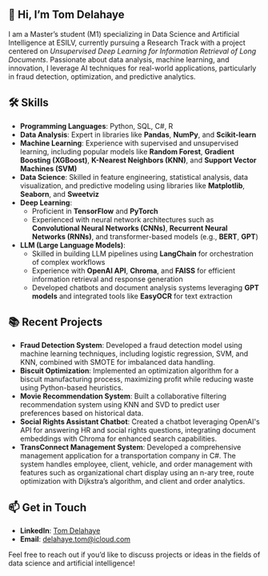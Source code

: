 ## 👋 Hi, I’m Tom Delahaye

I am a Master’s student (M1) specializing in Data Science and Artificial Intelligence at ESILV, currently pursuing a Research Track with a project centered on *Unsupervised Deep Learning for Information Retrieval of Long Documents*. Passionate about data analysis, machine learning, and innovation, I leverage AI techniques for real-world applications, particularly in fraud detection, optimization, and predictive analytics.


## 🛠️ Skills

- **Programming Languages**: Python, SQL, C#, R
- **Data Analysis**: Expert in libraries like **Pandas**, **NumPy**, and **Scikit-learn**
- **Machine Learning**: Experience with supervised and unsupervised learning, including popular models like **Random Forest**, **Gradient Boosting (XGBoost)**, **K-Nearest Neighbors (KNN)**, and **Support Vector Machines (SVM)**
- **Data Science**: Skilled in feature engineering, statistical analysis, data visualization, and predictive modeling using libraries like **Matplotlib**, **Seaborn**, and **Sweetviz**
- **Deep Learning**:
  - Proficient in **TensorFlow** and **PyTorch**
  - Experienced with neural network architectures such as **Convolutional Neural Networks (CNNs)**, **Recurrent Neural Networks (RNNs)**, and transformer-based models (e.g., **BERT**, **GPT**)
- **LLM (Large Language Models)**:
  - Skilled in building LLM pipelines using **LangChain** for orchestration of complex workflows
  - Experience with **OpenAI API**, **Chroma**, and **FAISS** for efficient information retrieval and response generation
  - Developed chatbots and document analysis systems leveraging **GPT models** and integrated tools like **EasyOCR** for text extraction


## 📚 Recent Projects

- **Fraud Detection System**: Developed a fraud detection model using machine learning techniques, including logistic regression, SVM, and KNN, combined with SMOTE for imbalanced data handling.
- **Biscuit Optimization**: Implemented an optimization algorithm for a biscuit manufacturing process, maximizing profit while reducing waste using Python-based heuristics.
- **Movie Recommendation System**: Built a collaborative filtering recommendation system using KNN and SVD to predict user preferences based on historical data.
- **Social Rights Assistant Chatbot**: Created a chatbot leveraging OpenAI's API for answering HR and social rights questions, integrating document embeddings with Chroma for enhanced search capabilities.
- **TransConnect Management System**: Developed a comprehensive management application for a transportation company in C#. The system handles employee, client, vehicle, and order management with features such as organizational chart display using an n-ary tree, route optimization with Dijkstra’s algorithm, and client and order analytics.


## 📫 Get in Touch

- **LinkedIn**: [Tom Delahaye]([https://www.linkedin.com](https://www.linkedin.com/in/tom-delahaye-246b20268/))
- **Email**: delahaye.tom@icloud.com

Feel free to reach out if you’d like to discuss projects or ideas in the fields of data science and artificial intelligence!
